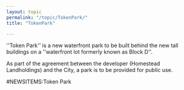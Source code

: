 ```yaml
---
layout: topic
permalink: "/topic/TokenPark/"
title: "TokenPark"

---
```


''Token Park'' is a new waterfront park to be built behind the new tall buildings on a ''waterfront lot formerly known as Block D''.

As part of the agreement between the developer (Homestead Landholdings) and the City, a park is to be provided for public use.

#NEWSITEMS:Token Park

